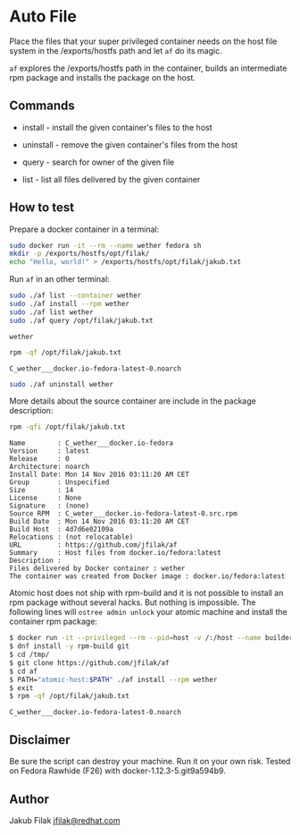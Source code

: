 Auto File
=========

Place the files that your super privileged container needs on the host file
system in the /exports/hostfs path and let `af` do its magic.

`af` explores the /exports/hostfs path in the container, builds an intermediate
rpm package and installs the package on the host.


Commands
--------
 * install   - install the given container's files to the host

 * uninstall - remove the given container's files from the host

 * query     - search for owner of the given file

 * list      - list all files delivered by the given container


How to test
-----------

Prepare a docker container in a terminal:

```bash
sudo docker run -it --rm --name wether fedora sh
mkdir -p /exports/hostfs/opt/filak/
echo "Hello, world!" > /exports/hostfs/opt/filak/jakub.txt
```

Run `af` in an other terminal:

```bash
sudo ./af list --container wether
sudo ./af install --rpm wether
sudo ./af list wether
sudo ./af query /opt/filak/jakub.txt
```
```
wether
```
```bash
rpm -qf /opt/filak/jakub.txt
```
```
C_wether___docker.io-fedora-latest-0.noarch
```
```bash
sudo ./af uninstall wether
```

More details about the source container are include in the package description:

```bash
rpm -qfi /opt/filak/jakub.txt
```
```
Name        : C_wether___docker.io-fedora
Version     : latest
Release     : 0
Architecture: noarch
Install Date: Mon 14 Nov 2016 03:11:20 AM CET
Group       : Unspecified
Size        : 14
License     : None
Signature   : (none)
Source RPM  : C_weter___docker.io-fedora-latest-0.src.rpm
Build Date  : Mon 14 Nov 2016 03:11:20 AM CET
Build Host  : 4d7d6e02109a
Relocations : (not relocatable)
URL         : https://github.com/jfilak/af
Summary     : Host files from docker.io/fedora:latest
Description :
Files delivered by Docker container : wether
The container was created from Docker image : docker.io/fedora:latest
```


Atomic host does not ship with rpm-build and it is not possible to install an
rpm package without several hacks. But nothing is impossible. The following
lines will `ostree admin unlock` your atomic machine and install the container
rpm package:

```bash
$ docker run -it --privileged --rm --pid=host -v /:/host --name builder fedora sh
$ dnf install -y rpm-build git
$ cd /tmp/
$ git clone https://github.com/jfilak/af
$ cd af
$ PATH="atomic-host:$PATH" ./af install --rpm wether
$ exit
$ rpm -qf /opt/filak/jakub.txt
```
```
C_wether___docker.io-fedora-latest-0.noarch
```

Disclaimer
-----------
Be sure the script can destroy your machine. Run it on your own risk.
Tested on Fedora Rawhide (F26) with docker-1.12.3-5.git9a594b9.

Author
------
Jakub Filak <jfilak@redhat.com>
